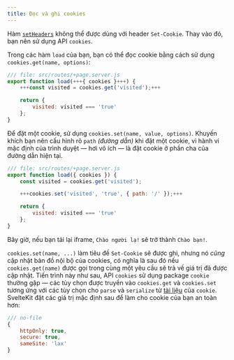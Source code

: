```yaml
---
title: Đọc và ghi cookies
---
```


Hàm [`setHeaders`](headers) không thể được dùng với header `Set-Cookie`. Thay vào đó, bạn nên sử dụng API `cookies`.

Trong các hàm `load` của bạn, bạn có thể đọc cookie bằng cách sử dụng `cookies.get(name, options)`:

```js
/// file: src/routes/+page.server.js
export function load(+++{ cookies }+++) {
	+++const visited = cookies.get('visited');+++

	return {
		visited: visited === 'true'
	};
}
```

Để đặt một cookie, sử dụng `cookies.set(name, value, options)`. Khuyến khích bạn nên cấu hình rõ `path` _(đường dẫn)_ khi đặt một cookie, vì hành vi mặc định của trình duyệt — hơi vô ích — là đặt cookie ở phần cha của đường dẫn hiện tại.

```js
/// file: src/routes/+page.server.js
export function load({ cookies }) {
	const visited = cookies.get('visited');

	+++cookies.set('visited', 'true', { path: '/' });+++

	return {
		visited: visited === 'true'
	};
}
```

Bây giờ, nếu bạn tải lại iframe, `Chào người lạ!` sẽ trở thành `Chào bạn!`.

`cookies.set(name, ...)` làm tiêu đề `Set-Cookie` sẽ được ghi, nhưng nó _cũng_ cập nhật bản đồ nội bộ của cookies, có nghĩa là sau đó nếu `cookies.get(name)` được gọi trong cùng một yêu cầu sẽ trả về giá trị đã được cập nhật. Tiến trình này như sau, API `cookies` sử dụng package `cookie` thường gặp — các tùy chọn được truyền vào `cookies.get` và `cookies.set` tương ứng với các tùy chọn cho `parse` và `serialize` từ [tài liệu](https://github.com/jshttp/cookie#api) của `cookie`. SvelteKit đặt các giá trị mặc định sau để làm cho cookie của bạn an toàn hơn:

```js
/// no-file
{
	httpOnly: true,
	secure: true,
	sameSite: 'lax'
}
```
